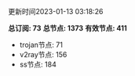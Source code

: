 更新时间2023-01-13 03:18:26

**总订阅: 73**
**总节点: 1373**
**有效节点: 411**
- trojan节点: 71
- v2ray节点: 156
- ss节点: 184
